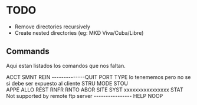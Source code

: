 # TODO

- Remove directories recursively
- Create nested directories (eg: MKD Viva/Cuba/Libre)

## Commands
Aqui estan listados los comandos que nos faltan. 

ACCT 
SMNT 
REIN
--------------QUIT 
PORT
TYPE lo tenememos pero no se si debe ser expuesto al cliente
STRU
MODE
STOU    
APPE
ALLO
REST
RNFR
RNTO
ABOR
SITE
SYST
xxxxxxxxxxxxxxxx STAT Not supported by remote ftp server
---------------- HELP
NOOP